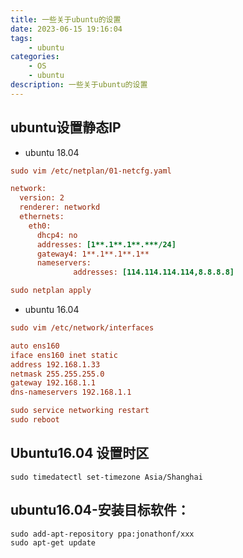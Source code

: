 ```yaml
---
title: 一些关于ubuntu的设置
date: 2023-06-15 19:16:04
tags: 
    - ubuntu
categories: 
    - OS
    - ubuntu
description: 一些关于ubuntu的设置
---
```


## ubuntu设置静态IP

- ubuntu 18.04
```ini
sudo vim /etc/netplan/01-netcfg.yaml

network:
  version: 2
  renderer: networkd
  ethernets:
    eth0:
      dhcp4: no
      addresses: [1**.1**.1**.***/24]
      gateway4: 1**.1**.1**.1**
      nameservers:
              addresses: [114.114.114.114,8.8.8.8]

sudo netplan apply
```

- ubuntu 16.04
```ini
sudo vim /etc/network/interfaces

auto ens160
iface ens160 inet static
address 192.168.1.33
netmask 255.255.255.0
gateway 192.168.1.1
dns-nameservers 192.168.1.1

sudo service networking restart
sudo reboot
```

## Ubuntu16.04 设置时区

```shell
sudo timedatectl set-timezone Asia/Shanghai
```

## ubuntu16.04-安装目标软件：

```shell
sudo add-apt-repository ppa:jonathonf/xxx
sudo apt-get update
```
